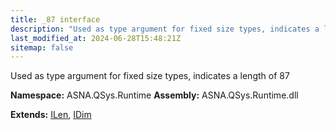 ```yaml
---
title: _87 interface
description: "Used as type argument for fixed size types, indicates a length of 87  "
last_modified_at: 2024-06-28T15:48:21Z
sitemap: false
---
```


Used as type argument for fixed size types, indicates a length of 87 

**Namespace:** ASNA.QSys.Runtime
**Assembly:** ASNA.QSys.Runtime.dll

**Extends:** [ILen](/reference/runtime/qsys-runtime/i-len.html), [IDim](/reference/runtime/qsys-runtime/i-dim.html)
<br>
<br>
